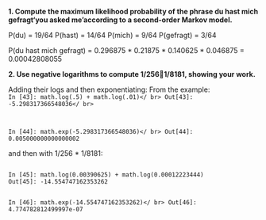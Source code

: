 <strong>1. Compute the maximum likelihood probability of the phrase du hast mich gefragt‘you asked me’according to a second-order Markov model.</strong>

P(du) = 19/64
P(hast) = 14/64
P(mich) = 9/64
P(gefragt) = 3/64

P(du hast mich gefragt) = 0.296875 * 0.21875 * 0.140625 * 0.046875 = 0.00042808055

<strong>2. Use negative logarithms to compute 1/2561/8181, showing your work.</strong>

Adding their logs and then exponentiating:
From the example:
<code>
In [43]: math.log(.5) + math.log(.01)</ br>
Out[43]: -5.298317366548036</ br>

In [44]: math.exp(-5.298317366548036)</ br>
Out[44]: 0.005000000000000002</code>

and then with 1/256 * 1/8181:

<code>
In [45]: math.log(0.00390625) + math.log(0.00012223444)</ br>
Out[45]: -14.554747162353262</ br>

In [46]: math.exp(-14.554747162353262)</ br>
Out[46]: 4.774782812499997e-07</code>

